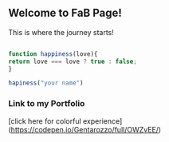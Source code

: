 ## Welcome to FaB Page!

This is where the journey starts!

```javascript

function happiness(love){
return love === love ? true : false;
}

hapiness("your name")
```

### Link to my Portfolio

[click here for colorful experience] (https://codepen.io/Gentarozzo/full/OWZvEE/)
